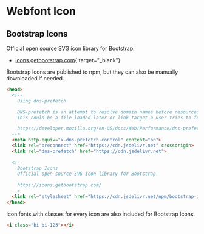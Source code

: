 # Webfont Icon

## Bootstrap Icons

Official open source SVG icon library for Bootstrap.

- [icons.getbootstrap.com](https://icons.getbootstrap.com/){:target="_blank"}

Bootstrap Icons are published to npm, but they can also be manually downloaded if needed.

```html
<head>
  <!--
    Using dns-prefetch

    DNS-prefetch is an attempt to resolve domain names before resources get requested.
    This could be a file loaded later or link target a user tries to follow.

    https://developer.mozilla.org/en-US/docs/Web/Performance/dns-prefetch
  -->
  <meta http-equiv="x-dns-prefetch-control" content="on">
  <link rel="preconnect" href="https://cdn.jsdelivr.net" crossorigin>
  <link rel="dns-prefetch" href="https://cdn.jsdelivr.net">
  
  <!--
    Bootstrap Icons
    Official open source SVG icon library for Bootstrap.
    
    https://icons.getbootstrap.com/
  -->
  <link rel="stylesheet" href="https://cdn.jsdelivr.net/npm/bootstrap-icons@1.8.1/font/bootstrap-icons.css">
</head>
```

Icon fonts with classes for every icon are also included for Bootstrap Icons.

```html
<i class="bi bi-123"></i>
```
